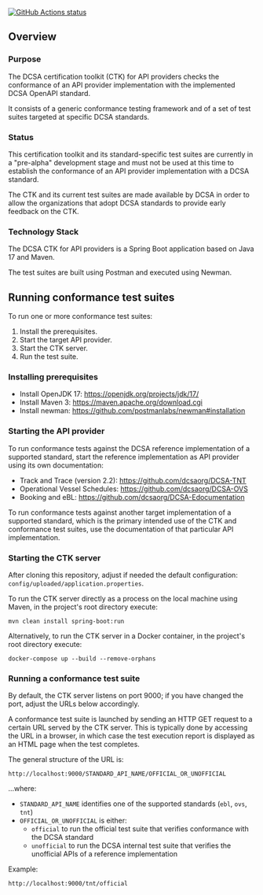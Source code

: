 <p>
  <a href="https://github.com/dcsaorg/DCSA-Certification-ToolKit-API-Provider"><img alt="GitHub Actions status" src="https://github.com/actions/setup-java/workflows/Main%20workflow/badge.svg"></a>
</p>

## Overview

### Purpose
The DCSA certification toolkit (CTK) for API providers checks the conformance of an API provider implementation with the implemented DCSA OpenAPI standard.

It consists of a generic conformance testing framework and of a set of test suites targeted at specific DCSA standards.

### Status
This certification toolkit and its standard-specific test suites are currently in a "pre-alpha" development stage and must not be used at this time to establish the conformance of an API provider implementation with a DCSA standard.

The CTK and its current test suites are made available by DCSA in order to allow the organizations that adopt DCSA standards to provide early feedback on the CTK.

### Technology Stack
The DCSA CTK for API providers is a Spring Boot application based on Java 17 and Maven.

The test suites are built using Postman and executed using Newman.

## Running conformance test suites
To run one or more conformance test suites:
1. Install the prerequisites.
2. Start the target API provider.
3. Start the CTK server.
4. Run the test suite.

### Installing prerequisites
* Install OpenJDK 17: https://openjdk.org/projects/jdk/17/
* Install Maven 3: https://maven.apache.org/download.cgi
* Install newman: https://github.com/postmanlabs/newman#installation

### Starting the API provider
To run conformance tests against the DCSA reference implementation of a supported standard, start the reference implementation as API provider using its own documentation:
* Track and Trace (version 2.2): https://github.com/dcsaorg/DCSA-TNT
* Operational Vessel Schedules: https://github.com/dcsaorg/DCSA-OVS
* Booking and eBL: https://github.com/dcsaorg/DCSA-Edocumentation

To run conformance tests against another target implementation of a supported standard, which is the primary intended use of the CTK and conformance test suites, use the documentation of that particular API implementation.

### Starting the CTK server
After cloning this repository, adjust if needed the default configuration: `config/uploaded/application.properties`.

To run the CTK server directly as a process on the local machine using Maven, in the project's root directory execute:
```shell
mvn clean install spring-boot:run 
```

Alternatively, to run the CTK server in a Docker container, in the project's root directory execute:
```shell
docker-compose up --build --remove-orphans
```

### Running a conformance test suite
By default, the CTK server listens on port 9000; if you have changed the port, adjust the URLs below accordingly.

A conformance test suite is launched by sending an HTTP GET request to a certain URL served by the CTK server. This is typically done by accessing the URL in a browser, in which case the test execution report is displayed as an HTML page when the test completes.

The general structure of the URL is:
```
http://localhost:9000/STANDARD_API_NAME/OFFICIAL_OR_UNOFFICIAL
```
...where:
* `STANDARD_API_NAME` identifies one of the supported standards (`ebl`, `ovs`, `tnt`)
* `OFFICIAL_OR_UNOFFICIAL` is either:
  * `official` to run the official test suite that verifies conformance with the DCSA standard
  * `unofficial` to run the DCSA internal test suite that verifies the unofficial APIs of a reference implementation

Example:
```
http://localhost:9000/tnt/official
```
